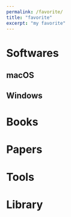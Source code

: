 ```yaml
---
permalink: /favorite/
title: "favorite"
excerpt: "my favorite"
---
```


# Softwares
## macOS
## Windows


# Books


# Papers


# Tools


# Library